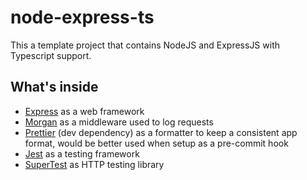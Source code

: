 # node-express-ts

This a template project that contains NodeJS and ExpressJS with Typescript support.

## What's inside

- [Express](https://github.com/expressjs/express) as a web framework
- [Morgan](https://github.com/expressjs/morgan) as a middleware used to log requests
- [Prettier](https://github.com/prettier/prettier) (dev dependency) as a formatter to keep a consistent app format, would be better used when setup as a pre-commit hook
- [Jest](https://github.com/facebook/jest) as a testing framework
- [SuperTest](https://github.com/visionmedia/supertest) as HTTP testing library
